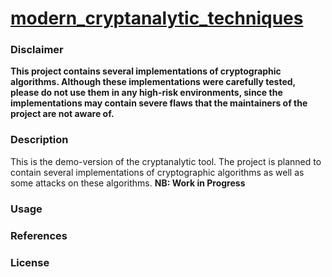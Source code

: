 # [modern_cryptanalytic_techniques](modern_cryptanalytic_techniques)

### Disclaimer
**This project contains several implementations of cryptographic algorithms.
Although these implementations were carefully tested, please do not use them in
any high-risk environments, since the implementations may contain severe flaws
that the maintainers of the project are not aware of.**

### Description
This is the demo-version of the cryptanalytic tool. The project is planned to
contain several implementations of cryptographic algorithms as well as
some attacks on these algorithms.
**NB: Work in Progress**
### Usage
### References
### License
